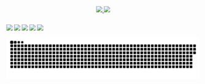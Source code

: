 <div align="center">
  <a href="https://github.com/sxtnxd">
  <img height="180em" src="https://github-readme-stats.vercel.app/api?username=sxtnxd&show_icons=true&theme=dracula&include_all_commits=true&count_private=true"/>
  <img height="180em" src="https://github-readme-stats.vercel.app/api/top-langs/?username=sxtnxd&layout=compact&langs_count=7&theme=dracula"/>
</div>
  
  
  ##
 
<div> 
  <a href="https://www.instagram.com/dzntzs/" target="_blank"><img src="https://img.shields.io/badge/-Instagram-%23E4405F?style=for-the-badge&logo=instagram&logoColor=white" target="_blank"></a>
 	<a href="https://www.linkedin.com/in/emilly-dantas-de-paula-e-silva-7b3345203/" target="_blank"><img src="https://img.shields.io/badge/LinkedIn-0077B5?style=for-the-badge&logo=linkedin&logoColor=white" target="_blank"></a>
 <a href="https://www.reddit.com/user/sxtnxdd" target="_blank"><img src="https://img.shields.io/badge/Reddit-FF4500?style=for-the-badge&logo=reddit&logoColor=white" target="_blank"></a> 
  <a href = "mailto:emillydpes@gmail.com"><img src="https://img.shields.io/badge/-Gmail-%23333?style=for-the-badge&logo=gmail&logoColor=white" target="_blank"></a>
  <a href = "https://open.spotify.com/user/313g6ar6tqdzwpaf4e4x5plfwyay"><img src="https://img.shields.io/badge/Spotify-1ED760?&style=for-the-badge&logo=spotify&logoColor=white" target="_blank"></a>
  	

 
  ![Snake animation](https://github.com/sxtnxd/sxtnxd/blob/output/github-contribution-grid-snake.svg)
 
</div>
